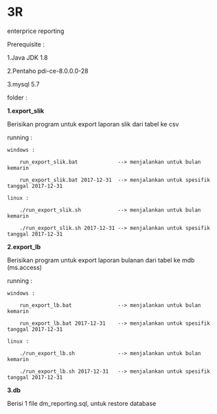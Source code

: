 # 3R
enterprice reporting

Prerequisite : 

1.Java JDK 1.8

2.Pentaho pdi-ce-8.0.0.0-28

3.mysql 5.7


folder :

**1.export_slik**

Berisikan program untuk export laporan slik dari tabel ke csv

running :
	
	windows :
		
		run_export_slik.bat 			--> menjalankan untuk bulan kemarin
		
		run_export_slik.bat 2017-12-31	--> menjalankan untuk spesifik tanggal 2017-12-31
	
	linux :
		
		./run_export_slik.sh 			--> menjalankan untuk bulan kemarin
		
		./run_export_slik.sh 2017-12-31	--> menjalankan untuk spesifik tanggal 2017-12-31

**2.export_lb**

Berisikan program untuk export laporan bulanan dari tabel ke mdb (ms.access)

running :
	
	windows :
		
		run_export_lb.bat 				--> menjalankan untuk bulan kemarin
		
		run_export_lb.bat 2017-12-31	--> menjalankan untuk spesifik tanggal 2017-12-31
	
	linux :
		
		./run_export_lb.sh 				--> menjalankan untuk bulan kemarin
		
		./run_export_lb.sh 2017-12-31	--> menjalankan untuk spesifik tanggal 2017-12-31

**3.db**

Berisi 1 file dm_reporting.sql, untuk restore database